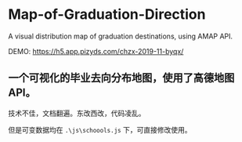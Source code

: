 # Map-of-Graduation-Direction
A visual distribution map of graduation destinations, using AMAP API.

DEMO: https://h5.app.pizyds.com/chzx-2019-11-byqx/

## 一个可视化的毕业去向分布地图，使用了高德地图API。
技术不佳，文档翻遍。东改西改，代码凌乱。

但是可变数据均在 `.\js\schoools.js` 下，可直接修改使用。
